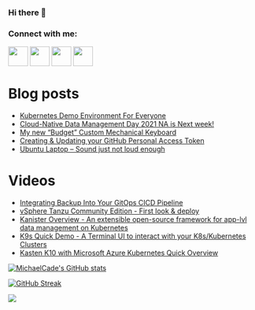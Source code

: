 ### Hi there 👋

<h3 align="left">Connect with me:</h3>
<p align="left">
<a href="https://twitter.com/MichaelCade1" target="blank"><img align="center" src="https://cdn2.iconfinder.com/data/icons/social-media-2285/512/1_Twitter3_colored_svg-512.png" alt="" height="40" width="40" /></a>
<a href="http://linkedin.com/in/michaelcade1" target="blank"><img align="center" src="https://cdn2.iconfinder.com/data/icons/social-media-2285/512/1_Linkedin_unofficial_colored_svg-512.png" alt="" height="40" width="40" /></a>
<a href="https://vzilla.co.uk/" target="blank"><img align="center" src="https://cdn0.iconfinder.com/data/icons/small-n-flat/24/678060-rss-512.png" alt="" height="40" width="40" /></a>
<a href="https://m.youtube.com/c/MichaelCade1" target="blank"><img align="center" src="https://cdn2.iconfinder.com/data/icons/social-media-2285/512/1_Youtube_colored_svg-512.png" alt="" height="40" width="40" /></a>
</p>

# Blog posts
<!-- BLOG-POST-LIST:START -->
- [Kubernetes Demo Environment For Everyone](https://vzilla.co.uk/vzilla-blog/project_pace-kasten-k10-demo-environment-for-everyone)
- [Cloud-Native Data Management Day 2021 NA is Next week!](https://vzilla.co.uk/vzilla-blog/cloud-native-data-management-day-2021-na-is-next-week)
- [My new “Budget” Custom Mechanical Keyboard](https://vzilla.co.uk/vzilla-blog/my-new-budget-custom-mechanical-keyboard)
- [Creating & Updating your GitHub Personal Access Token](https://vzilla.co.uk/vzilla-blog/creating-updating-your-github-personal-access-token)
- [Ubuntu Laptop – Sound just not loud enough](https://vzilla.co.uk/vzilla-blog/ubuntu-laptop-sound-just-not-loud-enough)
<!-- BLOG-POST-LIST:END -->

# Videos
<!-- VIDEO:START -->
- [Integrating Backup Into Your GitOps CICD Pipeline](https://www.youtube.com/watch?v=2mjlmjJ4NjQ)
- [vSphere Tanzu Community Edition - First look & deploy](https://www.youtube.com/watch?v=qKRdQ1fG95c)
- [Kanister Overview  - An extensible open-source framework for app-lvl data management on Kubernetes](https://www.youtube.com/watch?v=wFD42Zpbfts)
- [K9s Quick Demo - A Terminal UI to interact with your K8s/Kubernetes Clusters](https://www.youtube.com/watch?v=YXfnoL4VEiE)
- [Kasten K10 with Microsoft Azure Kubernetes Quick Overview](https://www.youtube.com/watch?v=ifiM4xLscZ4)
<!-- VIDEO:END -->




[![MichaelCade's GitHub stats](https://github-readme-stats.vercel.app/api?username=MichaelCade&show_icons=true&theme=radical)](https://github.com/anuraghazra/github-readme-stats)

[![GitHub Streak](https://github-readme-streak-stats.herokuapp.com/?user=MichaelCade&theme=dark)](https://git.io/streak-stats)

![](https://komarev.com/ghpvc/?username=michaelcade&color=lightgrey)


<!--
**MichaelCade/MichaelCade** is a ✨ _special_ ✨ repository because its `README.md` (this file) appears on your GitHub profile.

Here are some ideas to get you started:

- 🔭 I’m currently working on ...
- 🌱 I’m currently learning ...
- 👯 I’m looking to collaborate on ...
- 🤔 I’m looking for help with ...
- 💬 Ask me about ...
- 📫 How to reach me: ...
- 😄 Pronouns: ...
- ⚡ Fun fact: ...
-->
